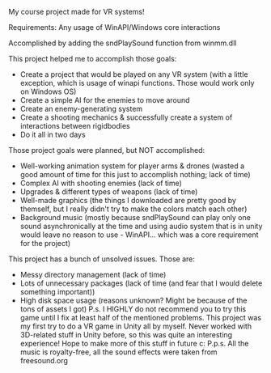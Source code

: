 My course project made for VR systems!

Requirements: Any usage of WinAPI/Windows core interactions

Accomplished by adding the sndPlaySound function from winmm.dll

This project helped me to accomplish those goals:

- Create a project that would be played on any VR system (with a little exception, which is usage of winapi functions. Those would work only on Windows OS)
- Create a simple AI for the enemies to move around
- Create an enemy-generating system
- Create a shooting mechanics & successfully create a system of interactions between rigidbodies
- Do it all in two days

Those project goals were planned, but NOT accomplished:

- Well-working animation system for player arms & drones (wasted a good amount of time for this just to accomplish nothing; lack of time)
- Complex AI with shooting enemies (lack of time)
- Upgrades & different types of weapons (lack of time)
- Well-made graphics (the things I downloaded are pretty good by themself, but I really didn't try to make the colors match each other)
- Background music (mostly because sndPlaySound can play only one sound asynchronically at the time and using audio system that is in unity would leave no reason to use - WinAPI... which was a core requirement for the project)

This project has a bunch of unsolved issues. Those are:

- Messy directory management (lack of time)
- Lots of unnecessary packages (lack of time (and fear that I would delete something important))
- High disk space usage (reasons unknown? Might be because of the tons of assets I got)
P.s. I HIGHLY do not recommend you to try this game until I fix at least half of the mentioned problems. This project was my first try to do a VR game in Unity all by myself. Never worked with 3D-related stuff in Unity before, so this was quite an interesting experience! Hope to make more of this stuff in future c: P.p.s. All the music is royalty-free, all the sound effects were taken from freesound.org

